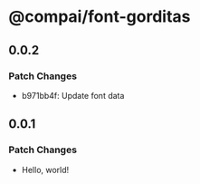 # @compai/font-gorditas

## 0.0.2

### Patch Changes

- b971bb4f: Update font data

## 0.0.1

### Patch Changes

- Hello, world!
